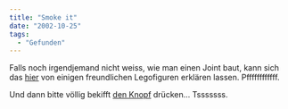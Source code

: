 ```yaml
---
title: "Smoke it"
date: "2002-10-25"
tags:
  - "Gefunden"
---
```


Falls noch irgendjemand nicht weiss, wie man einen Joint baut, kann sich das [hier](https://web.archive.org/web/20040904174934/http://www.smallbrainer.de/modules.php?name=News&file=article&sid=461 "smallbrainer.de - Lego Joint") von einigen freundlichen Legofiguren erklären lassen. Pffffffffffff.

Und dann bitte völlig bekifft [den Knopf](https://web.archive.org/web/20040904174934/http://www.smallbrainer.de/modules.php?name=News&file=article&sid=462 "smallbrainer.de - Hold the button") drücken… Tsssssss.
